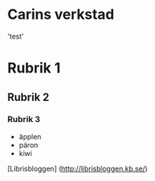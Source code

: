 # Carins verkstad

'test'

# Rubrik 1
## Rubrik 2
### Rubrik 3

* äpplen
* päron
* kiwi

[Librisbloggen] (http://librisbloggen.kb.se/)
